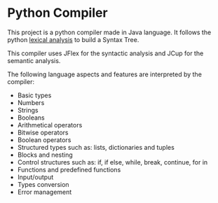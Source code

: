 # Python Compiler

This project is a python compiler made in Java language. It follows the python [lexical analysis](https://docs.python.org/2.6/reference/lexical_analysis.html#) to build a Syntax Tree.

This compiler uses JFlex for the syntactic analysis and JCup for the semantic analysis.

The following language aspects and features are interpreted by the compiler:

- Basic types
- Numbers
- Strings
- Booleans
- Arithmetical operators
- Bitwise operators
- Boolean operators
- Structured types such as: lists, dictionaries and tuples
- Blocks and nesting
- Control structures such as: if, if else, while, break, continue, for in
- Functions and predefined functions
- Input/output
- Types conversion 
- Error management
